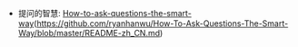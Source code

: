 - 提问的智慧: [How-to-ask-questions-the-smart-way](http://www.catb.org/~esr/faqs/smart-questions.html)(https://github.com/ryanhanwu/How-To-Ask-Questions-The-Smart-Way/blob/master/README-zh_CN.md)